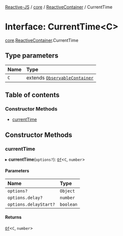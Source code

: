 [Reactive-JS](../README.md) / [core](../modules/core.md) / [ReactiveContainer](../modules/core.ReactiveContainer.md) / CurrentTime

# Interface: CurrentTime<C\>

[core](../modules/core.md).[ReactiveContainer](../modules/core.ReactiveContainer.md).CurrentTime

## Type parameters

| Name | Type |
| :------ | :------ |
| `C` | extends [`ObservableContainer`](core.ObservableContainer.md) |

## Table of contents

### Constructor Methods

- [currentTime](core.ReactiveContainer.CurrentTime.md#currenttime)

## Constructor Methods

### currentTime

▸ **currentTime**(`options?`): [`Of`](../modules/core.Container.md#of)<`C`, `number`\>

#### Parameters

| Name | Type |
| :------ | :------ |
| `options?` | `Object` |
| `options.delay?` | `number` |
| `options.delayStart?` | `boolean` |

#### Returns

[`Of`](../modules/core.Container.md#of)<`C`, `number`\>

